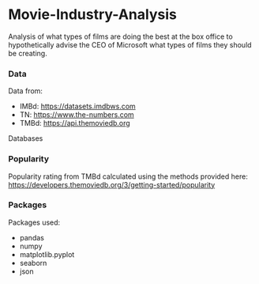 # Movie-Industry-Analysis
Analysis of what types of films are doing the best at the box office to hypothetically advise the CEO of Microsoft what types of films they should be creating.

### Data 

Data from:
- IMBd: https://datasets.imdbws.com
- TN: https://www.the-numbers.com
- TMBd: https://api.themoviedb.org

Databases

### Popularity

Popularity rating from TMBd calculated using the methods provided here:
https://developers.themoviedb.org/3/getting-started/popularity

### Packages 

Packages used:
- pandas
- numpy
- matplotlib.pyplot
- seaborn
- json

